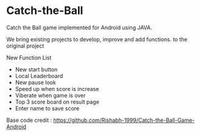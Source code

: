 # Catch-the-Ball
Catch the Ball game implemented for Android using JAVA.

We bring existing projects to develop, improve and add functions. to the original project

New Function List
- New start button
- Local Leaderboard
- New pause look
- Speed up when score is increase
- Viberate when game is over
- Top 3 score board on result page
- Enter name to save score

Base code credit : https://github.com/Rishabh-1999/Catch-the-Ball-Game-Android

